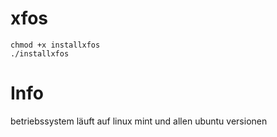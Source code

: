 # xfos
````
chmod +x installxfos
./installxfos
````

# Info
betriebssystem läuft auf linux mint und allen ubuntu versionen
